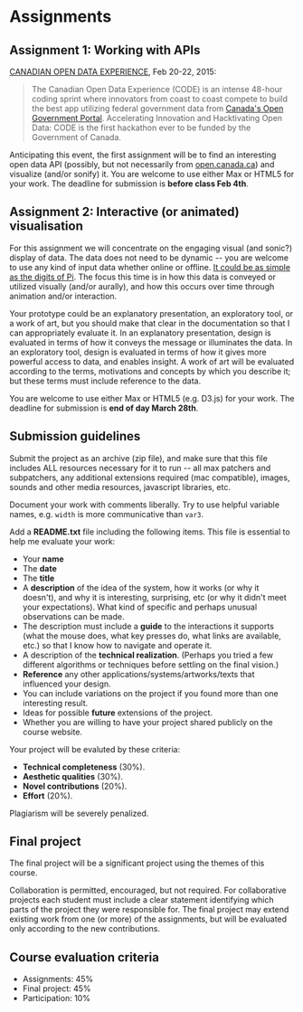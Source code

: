 # Assignments

## Assignment 1: Working with APIs

[CANADIAN OPEN DATA EXPERIENCE](https://www.canadianopendataexperience.ca), Feb 20-22, 2015:

> The Canadian Open Data Experience (CODE) is an intense 48-hour coding sprint where innovators from coast to coast compete to build the best app utilizing federal government data from [Canada's Open Government Portal](http://open.canada.ca). Accelerating Innovation and Hacktivating Open Data: CODE is the first hackathon ever to be funded by the Government of Canada.

Anticipating this event, the first assignment will be to find an interesting open data API (possibly, but not necessarily from [open.canada.ca](http://open.canada.ca/en/access-our-application-programming-interface-api)) and visualize (and/or sonify) it. You are welcome to use either Max or HTML5 for your work. The deadline for submission is **before class Feb 4th**. 

## Assignment 2: Interactive (or animated) visualisation

For this assignment we will concentrate on the engaging visual (and sonic?) display of data. The data does not need to be dynamic -- you are welcome to use any kind of input data whether online or offline. [It could be as simple as the digits of Pi](http://www.washingtonpost.com/blogs/wonkblog/wp/2015/03/14/10-stunning-images-show-the-beauty-hidden-in-pi/). The focus this time is in how this data is conveyed or utilized visually (and/or aurally), and how this occurs over time through animation and/or interaction.

Your prototype could be an explanatory presentation, an exploratory tool, or a work of art, but you should make that clear in the documentation so that I can appropriately evaluate it. In an explanatory presentation, design is evaluated in terms of how it conveys the message or illuminates the data. In an exploratory tool, design is evaluated in terms of how it gives more powerful access to data, and enables insight. A work of art will be evaluated according to the terms, motivations and concepts by which you describe it; but these terms must include reference to the data.

You are welcome to use either Max or HTML5 (e.g. D3.js) for your work. The deadline for submission is **end of day March 28th**. 

## Submission guidelines

Submit the project as an archive (zip file), and make sure that this file includes ALL resources necessary for it to run -- all max patchers and subpatchers, any additional extensions required (mac compatible), images, sounds and other media resources, javascript libraries, etc.

Document your work with comments liberally. Try to use helpful variable names, e.g. ```width``` is more communicative than ```var3```.

Add a **README.txt** file including the following items. This file is essential to help me evaluate your work:

- Your **name**
- The **date**
- The **title**
- A **description** of the idea of the system, how it works (or why it doesn't), and why it is interesting, surprising, etc (or why it didn't meet your expectations). What kind of specific and perhaps unusual observations can be made.
- The description must include a **guide** to the interactions it supports (what the mouse does, what key presses do, what links are available, etc.) so that I know how to navigate and operate it. 
- A description of the **technical realization**. (Perhaps you tried a few different algorithms or techniques before settling on the final vision.) 
- **Reference** any other applications/systems/artworks/texts that influenced your design. 
- You can include variations on the project if you found more than one interesting result.
- Ideas for possible **future** extensions of the project.
- Whether you are willing to have your project shared publicly on the course website.

Your project will be evaluted by these criteria:

- **Technical completeness** (30%).  
- **Aesthetic qualities** (30%). 
- **Novel contributions** (20%). 
- **Effort** (20%).

Plagiarism will be severely penalized.

## Final project

The final project will be a significant project using the themes of this course.

Collaboration is permitted, encouraged, but not required. For collaborative projects each student must include a clear statement identifying which parts of the project they were responsible for. The final project may extend existing work from one (or more) of the assignments, but will be evaluated only according to the new contributions.

## Course evaluation criteria

- Assignments: 45%
- Final project: 45%
- Participation: 10%